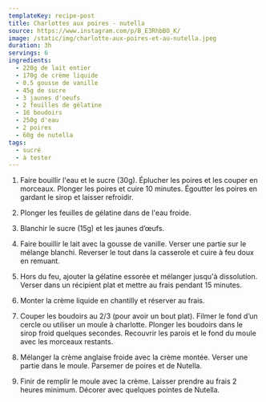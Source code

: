 ```yaml
---
templateKey: recipe-post
title: Charlottes aux poires - nutella
source: https://www.instagram.com/p/B_E3RhbBO_K/
image: /static/img/charlotte-aux-poires-et-au-nutella.jpeg
duration: 3h
servings: 6
ingredients:
  - 220g de lait entier
  - 170g de crème liquide
  - 0.5 gousse de vanille
  - 45g de sucre
  - 3 jaunes d'oeufs
  - 2 feuilles de gélatine
  - 16 boudoirs
  - 250g d'eau
  - 2 poires
  - 60g de nutella
tags:
  - sucré
  - à tester
---
```

1. Faire bouillir l'eau et le sucre (30g). Éplucher les poires et les couper en morceaux. Plonger les poires et cuire 10 minutes. Égoutter les poires en gardant le sirop et laisser refroidir.

2. Plonger les feuilles de gélatine dans de l'eau froide.

3. Blanchir le sucre (15g) et les jaunes d’œufs.

4. Faire bouillir le lait avec la gousse de vanille. Verser une partie sur le mélange blanchi. Reverser le tout dans la casserole et cuire à feu doux en remuant.

5. Hors du feu, ajouter la gélatine essorée et mélanger jusqu'à dissolution. Verser dans un récipient plat et mettre au frais pendant 15 minutes.

6. Monter la crème liquide en chantilly et réserver au frais.

7. Couper les boudoirs au 2/3 (pour avoir un bout plat). Filmer le fond d’un cercle ou utiliser un moule à charlotte. Plonger les boudoirs dans le sirop froid quelques secondes. Recouvrir les parois et le fond du moule avec les morceaux restants.

8. Mélanger la crème anglaise froide avec la crème montée. Verser une partie dans le moule. Parsemer de poires et de Nutella.

9. Finir de remplir le moule avec la crème. Laisser prendre au frais 2 heures minimum. Décorer avec quelques pointes de Nutella.